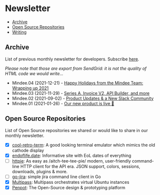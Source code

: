 # Newsletter

- [Archive](#archive)
- [Open Source Repositories](#open-source-repositories)
- [Writing](../writing/newsletter.md)

## Archive
List of previous monthly newsletter for developers. Subscribe [here](https://newsletter.mindee.com).

_Please note that those are export from SendGrid: it is not the quality of HTML code we would write..._

- Mindee.04 (2021-12-21) - [Happy Holidays from the Mindee Team: Wrapping up 2021](Newsletter-04.html)
- Mindee.03 (2021-11-29) - [Series A, Invoice V2, API Builder, and more](Newsletter-03.html)
- Mindee.02 (2021-09-02) - [Product Updates & a New Slack Community](Newsletter-02.html)
- Mindee.01 (2021-01-26) - [Our new product is live 🚀](Newsletter-01.html)

## Open Source Repositories

List of Open Source repositories we shared or would like to share in our monthly newsletter.

- [X] [cool-retro-term](https://github.com/Swordfish90/cool-retro-term): A good looking terminal emulator which mimics the old cathode display
- [X] [endoflife.date](https://github.com/endoflife-date/endoflife.date): Informative site with EoL dates of everything
- [ ] [httpie](https://github.com/httpie/httpie): As easy as /aitch-tee-tee-pie/ modern, user-friendly command-line HTTP client for the API era. JSON support, colors, sessions, downloads, plugins & more.
- [ ] [go-jira](https://github.com/go-jira/jira): simple jira command line client in Go
- [X] [Multipass](https://github.com/canonical/multipass): Multipass orchestrates virtual Ubuntu instances
- [X] [Penpot](https://github.com/penpot/penpot): The Open-Source design & prototyping platform
